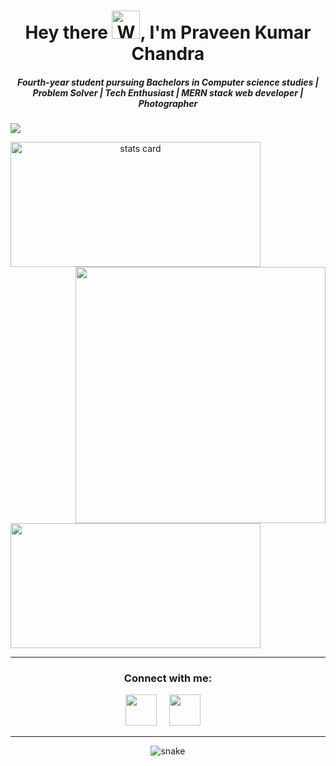 <h1 align="center">Hey there <img src="https://raw.githubusercontent.com/nixin72/nixin72/master/wave.gif" 
         alt="Waving hand animated gif"
         height="45"
         width="45" />, I'm Praveen Kumar Chandra</h1>
<h5 align="center">
Fourth-year student pursuing Bachelors in Computer science studies |
         Problem Solver | Tech Enthusiast | MERN stack web developer | Photographer
 
</h5>
<p align="left"> <img src="https://komarev.com/ghpvc/?username=praveenchandra01&label=Profile%20views&color=0e75b6&style=flat" /> </p>

<p>
<a align= "center" href="https://github.com/praveenchandra01">
<img alt= "stats card" height="200px" width="400" src="https://github-readme-streak-stats.herokuapp.com/?user=praveenchandra01&theme=radical">
<img align="right" height="410" width="400" src=https://cdn.dribbble.com/users/195172/screenshots/6578919/image.png /> 
</a>
</p>
<img height="200px" width="400" src="https://github-readme-stats.vercel.app/api?username=praveenchandra01&count_private=true&theme=radical&show_icons=true" />

<br>
<hr>

<h3 align="center">Connect with me:</h3>
<p align="center">
<a href="https://twitter.com/praveenchandr01" target="_blank"><img src="https://cdn-icons.flaticon.com/png/512/2335/premium/2335289.png?token=exp=1641607961~hmac=4e4066a9d3dfc8e795d8aedeb0aeda49" height="50" width="50" /></a> &nbsp;&nbsp;&nbsp;
<a href="https://www.linkedin.com/in/praveenchandra01/" target="_blank"><img src="https://cdn-icons-png.flaticon.com/512/408/408703.png" height="50" width="50" /></a>&nbsp;&nbsp;&nbsp;&nbsp;
</p>

<hr>

<p align="center">
<!--   <img src="https://github.com/praveenchandra01/praveenchandra01/raw/output/github-contribution-grid-snake.svg" alt="snake"></center> -->
       <img src="https://github.com/ishikkkkaaaa/ishikkkkaaaa/raw/output/github-contribution-grid-snake.svg" alt="snake"></center>
</p>
